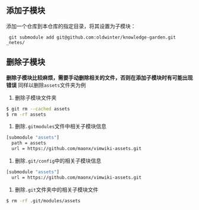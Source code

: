 ## 添加子模块
添加一个仓库到本仓库的指定目录，将其设置为子模块：
```
 git submodule add git@github.com:oldwinter/knowledge-garden.git  _netes/
```

## 删除子模块

**删除子模块比较麻烦，需要手动删除相关的文件，否则在添加子模块时有可能出现错误** 
同样以删除`assets`文件夹为例

1.  删除子模块文件夹

```sh
$ git rm --cached assets
$ rm -rf assets
```

1.  删除`.gitmodules`文件中相关子模块信息

```sh
[submodule "assets"]
  path = assets
  url = https://github.com/maonx/vimwiki-assets.git
```

1.  删除`.git/config`中的相关子模块信息

```sh
[submodule "assets"]
  url = https://github.com/maonx/vimwiki-assets.git
```

1.  删除`.git`文件夹中的相关子模块文件

```sh
$ rm -rf .git/modules/assets
```
